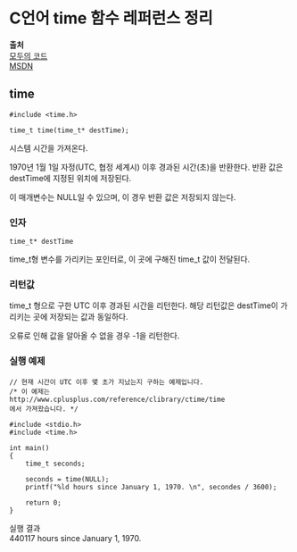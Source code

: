 # C언어 time 함수 레퍼런스 정리
  
**출처**  
<a href = "https://modoocode.com/114">모두의 코드</a>  
<a href = "https://docs.microsoft.com/ko-kr/cpp/c-runtime-library/reference/time-time32-time64?view=vs-2019">MSDN</a>  
  
## time
  
    #include <time.h>

    time_t time(time_t* destTime);
  
시스템 시간을 가져온다.  
  
1970년 1월 1일 자정(UTC, 협정 세계시) 이후 경과된 시간(초)을 반환한다. 반환 값은 destTime에 지정된 위치에 저장된다.  
  
이 매개변수는 NULL일 수 있으며, 이 경우 반환 값은 저장되지 않는다.  
  
### 인자
  
    time_t* destTime
  
time_t형 변수를 가리키는 포인터로, 이 곳에 구해진 time_t 값이 전달된다.  
  
### 리턴값
  
time_t 형으로 구한 UTC 이후 경과된 시간을 리턴한다. 해당 리턴값은 destTime이 가리키는 곳에 저장되는 값과 동일하다.  
  
오류로 인해 값을 알아올 수 없을 경우 -1을 리턴한다.  
  
### 실행 예제
  
    // 현재 시간이 UTC 이후 몇 초가 지났는지 구하는 예제입니다.
    /* 이 예제는
    http://www.cplusplus.com/reference/clibrary/ctime/time
    에서 가져왔습니다. */

    #include <stdio.h>
    #include <time.h>

    int main()
    {
        time_t seconds;

        seconds = time(NULL);
        printf("%ld hours since January 1, 1970. \n", secondes / 3600);

        return 0;
    }
  
실행 결과  
440117 hours since January 1, 1970.  
